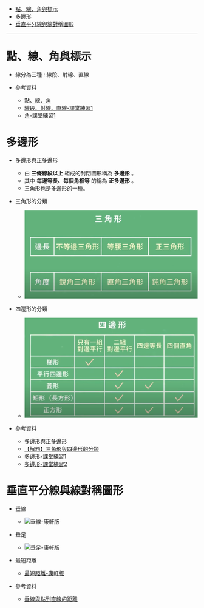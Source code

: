 * [點、線、角與標示](#點、線、角與標示)
* [多邊形](#多邊形)
* [垂直平分線與線對稱圖形](#垂直平分線與線對稱圖形)
---

# 點、線、角與標示

- 線分為三種 : 線段、射線、直線

- 參考資料
  - [點、線、角](https://www.youtube.com/watch?v=2ixW-Thfolw "點、線、角")
  - [線段、射線、直線-課堂練習1](https://www.junyiacademy.org/article/f95d261ab458441f94f98b05cb8595c0 "線段、射線、直線-課堂練習1")
  - [角-課堂練習1](https://www.junyiacademy.org/article/58e744774d964fd494985bbc9056d6c3 "角-課堂練習1")

# 多邊形

- 多邊形與正多邊形
	- 由 **三條線段以上** 組成的封閉圖形稱為 **多邊形** 。
	- 其中 **每邊等長、每個角相等** 的稱為 **正多邊形** 。
  - 三角形也是多邊形的一種。

- 三角形的分類
  - ![三角形的分類-康軒版](https://github.com/aquariusCCA/mathematics/blob/main/%E5%88%9D%E4%B8%80%E6%95%B8%E5%AD%B8/%E7%94%9F%E6%B4%BB%E4%B8%AD%E7%9A%84%E5%B9%BE%E4%BD%95/images/%E4%B8%89%E8%A7%92%E5%BD%A2%E7%9A%84%E5%88%86%E9%A1%9E-%E5%BA%B7%E8%BB%92%E7%89%88.png?raw=true "三角形的分類-康軒版")

- 四邊形的分類
  - ![四邊形的分類-康軒版](https://github.com/aquariusCCA/mathematics/blob/main/%E5%88%9D%E4%B8%80%E6%95%B8%E5%AD%B8/%E7%94%9F%E6%B4%BB%E4%B8%AD%E7%9A%84%E5%B9%BE%E4%BD%95/images/%E5%9B%9B%E9%82%8A%E5%BD%A2%E7%9A%84%E5%88%86%E9%A1%9E-%E5%BA%B7%E8%BB%92%E7%89%88.png?raw=true "四邊形的分類-康軒版")

- 參考資料
  - [多邊形與正多邊形](https://www.youtube.com/watch?v=wxGQYZrceAE "多邊形與正多邊形")
  - [【解題】三角形與四邊形的分類](https://www.youtube.com/watch?v=lVerIDeeamY "【解題】三角形與四邊形的分類")
  - [多邊形-課堂練習1](https://www.junyiacademy.org/article/399b99963d824f1b8f804f8b532ffa9e "多邊形-課堂練習1")
  - [多邊形-課堂練習2](https://www.junyiacademy.org/article/bf068be993674da795f13da9d9d4bdbc "多邊形-課堂練習2")

# 垂直平分線與線對稱圖形

- 垂線
  - ![垂線-康軒版]( "垂線-康軒版")

- 垂足
  - ![垂足-康軒版]( "垂足-康軒版")

- 最短距離
  - [最短距離-康軒版]( "最短距離-康軒版")

- 參考資料
  - [垂線與點到直線的距離](https://www.youtube.com/watch?v=qi38YlTXZH8 "垂線與點到直線的距離")